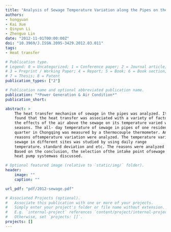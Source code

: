 ```yaml
---
title: "Analysis of Sewage Temperature Variation along the Pipes on the Basis of Sewage Source Heat Pumps Applications (in Chinese)"
authors:
- hongyuan
- Kai Xue
- Qinyun Li
- Zhenguo Lin
date: "2012-11-01T00:00:00Z"
doi: "10.3969/J.ISSN.2095-3429.2012.03.011"
tags:
- Heat transfer

# Publication type.
# Legend: 0 = Uncategorized; 1 = Conference paper; 2 = Journal article;
# 3 = Preprint / Working Paper; 4 = Report; 5 = Book; 6 = Book section;
# 7 = Thesis; 8 = Patent
publication_types: ["2"]

# Publication name and optional abbreviated publication name.
publication: "*Power Generation & Air Condition*"
publication_short:

abstract: >
    The heat transfer mechanism of sewage in the pipes was analyzed. It was
    found that the heat transfer was associated with a variety of factors and
    the effects of the air above the sewage on its temperature varied with
    seasons. The all- day temperature of sewage in pipes of one residential
    quarter in Chongqing was measured by a thermocouple thermometer. And the
    reasons oftemperature variation were analyzed. The temperature variation of
    sewage in different sites was studied by using daily range
    temperature，standard deviation and etc. The reasons were analyzed as well.
    Based on the conclusion, the selection ofthe intake point ofsewage source
    heat pump systemwas discussed.

# Optional featured image (relative to `static/img/` folder).
header:
    image: ""
    caption: ""

url_pdf: "pdf/2012-sewage.pdf"

# Associated Projects (optional).
#   Associate this publication with one or more of your projects.
#   Simply enter your project's folder or file name without extension.
#   E.g. `internal-project` references `content/project/internal-project/index.md`.
#   Otherwise, set `projects: []`.
projects: []
---
```

